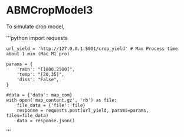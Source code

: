 # ABMCropModel3

To simulate crop model,

'''python
    import requests

    url_yield = 'http://127.0.0.1:5001/crop_yield' # Max Process time about 1 min (Mac M1 pro)

    params = {
        'rain': "[1800,2500]",
        'temp': "[20,35]",
        'diss': "False",
    }

    #data = {'data': map_com}
    with open('map_content.gz', 'rb') as file:
        file_data = {'file': file}
        response = requests.post(url_yield, params=params, files=file_data)
        data = response.json()
'''
